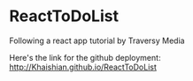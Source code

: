# ReactToDoList
Following a react app tutorial by Traversy Media

Here's the link for the github deployment: http://Khaishian.github.io/ReactToDoList
